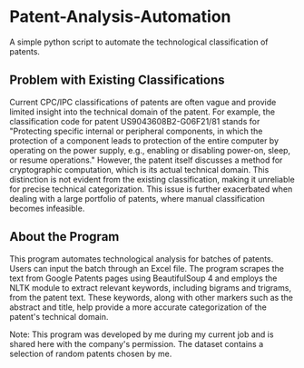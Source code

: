 # Patent-Analysis-Automation
A simple python script to automate the technological classification of patents.

## Problem with Existing Classifications

Current CPC/IPC classifications of patents are often vague and provide limited insight into the technical domain of the patent. For example, the classification code for patent US9043608B2-G06F21/81 stands for "Protecting specific internal or peripheral components, in which the protection of a component leads to protection of the entire computer by operating on the power supply, e.g., enabling or disabling power-on, sleep, or resume operations." However, the patent itself discusses a method for cryptographic computation, which is its actual technical domain. This distinction is not evident from the existing classification, making it unreliable for precise technical categorization. This issue is further exacerbated when dealing with a large portfolio of patents, where manual classification becomes infeasible.

## About the Program

This program automates technological analysis for batches of patents. Users can input the batch through an Excel file. The program scrapes the text from Google Patents pages using BeautifulSoup 4 and employs the NLTK module to extract relevant keywords, including bigrams and trigrams, from the patent text. These keywords, along with other markers such as the abstract and title, help provide a more accurate categorization of the patent's technical domain. 

Note: This program was developed by me during my current job and is shared here with the company's permission. The dataset contains a selection of random patents chosen by me.
